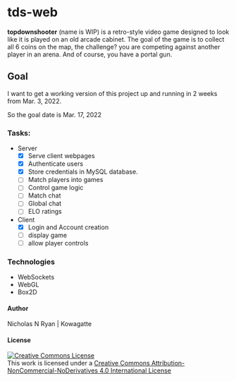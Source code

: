 # tds-web

__topdownshooter__ (name is WIP) is a retro-style video game designed to look like
it is played on an old arcade cabinet. The goal of the game is to collect all 6 coins on the map, the challenge? you are competing against another player in an arena. And of course, you have a portal gun.

## Goal
I want to get a working version of this project up and running in 2 weeks from
Mar. 3, 2022.

So the goal date is Mar. 17, 2022

### Tasks:
  - Server
    - [x] Serve client webpages
    - [x] Authenticate users
    - [x] Store credentials in MySQL database.
    - [ ] Match players into games
    - [ ] Control game logic
    - [ ] Match chat
    - [ ] Global chat
    - [ ] ELO ratings
  - Client
    - [x] Login and Account creation
    - [ ] display game
    - [ ] allow player controls

### Technologies
  - WebSockets
  - WebGL
  - Box2D

#### Author
Nicholas N Ryan | Kowagatte

#### License
<a rel="license" href="http://creativecommons.org/licenses/by-nc-nd/4.0/"><img alt="Creative Commons License" style="border-width:0" src="https://i.creativecommons.org/l/by-nc-nd/4.0/88x31.png" /></a><br />This work is licensed under a <a rel="license" href="http://creativecommons.org/licenses/by-nc-nd/4.0/">Creative Commons Attribution-NonCommercial-NoDerivatives 4.0 International License</a>
